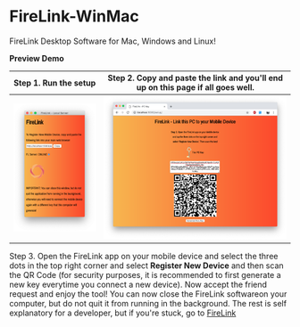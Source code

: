# FireLink-WinMac
FireLink Desktop Software for Mac, Windows and Linux!

**Preview Demo**

Step 1. Run the setup       |  Step 2. Copy and paste the link and you'll end up on this page if all goes well.
:-------------------------:|:-------------------------:
![](assets/firelinkimage.png) | ![](assets/setupbr.png)

Step 3. Open the FireLink app on your mobile device and select the three dots in
the top right corner and select **Register New Device** and then scan the QR Code 
(for security purposes, it is recommended to first generate a new key everytime 
you connect a new device). Now accept the friend request and enjoy the tool! You 
can now close the FireLink softwareon your computer, but do not quit it from running
in the background. The rest is self explanatory for a developer, but if you're stuck, 
go to <a href="https://github.com/bartektenDev/FireLink/blob/master/README.md#firelink-">FireLink</a>
